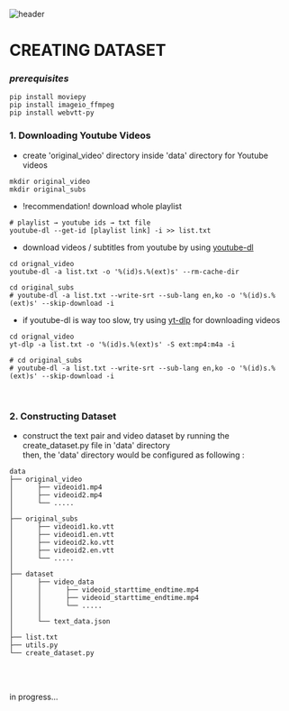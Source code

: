 ![header](https://capsule-render.vercel.app/api?type=transparent&height=200&section=header&text=VMT%20for%20SUBS&fontSize=80&fontColor=0000ff)

# CREATING DATASET 
### *prerequisites*
```
pip install moviepy
pip install imageio_ffmpeg
pip install webvtt-py
```
### 1. Downloading Youtube Videos
- create 'original_video' directory inside 'data' directory for Youtube videos 
```
mkdir original_video
mkdir original_subs
```
- !recommendation! download whole playlist
```
# playlist → youtube ids → txt file
youtube-dl --get-id [playlist link] -i >> list.txt
```
- download videos / subtitles from youtube by using [youtube-dl](https://github.com/ytdl-org/youtube-dl)

```
cd orignal_video
youtube-dl -a list.txt -o '%(id)s.%(ext)s' --rm-cache-dir 
```
```
cd original_subs
# youtube-dl -a list.txt --write-srt --sub-lang en,ko -o '%(id)s.%(ext)s' --skip-download -i 
```

- if youtube-dl is way too slow, try using [yt-dlp](https://github.com/yt-dlp/yt-dlp) for downloading videos

```
cd orignal_video
yt-dlp -a list.txt -o '%(id)s.%(ext)s' -S ext:mp4:m4a -i
```
```
# cd original_subs
# youtube-dl -a list.txt --write-srt --sub-lang en,ko -o '%(id)s.%(ext)s' --skip-download -i 
```
<br>

### 2. Constructing Dataset
- construct the text pair and video dataset by running the create_dataset.py file in 'data' directory <br>
  then, the 'data' directory would be configured as following :
```
data
├── original_video 
│      ├── videoid1.mp4
│      ├── videoid2.mp4
│      └── .....  
│
├── original_subs
│      ├── videoid1.ko.vtt
│      ├── videoid1.en.vtt
│      ├── videoid2.ko.vtt
│      ├── videoid2.en.vtt
│      └── .....  
│
├── dataset
│      ├── video_data
│      │      ├── videoid_starttime_endtime.mp4
│      │      ├── videoid_starttime_endtime.mp4
│      │      └── .....
│      │
│      └── text_data.json
│
├── list.txt
├── utils.py
└── create_dataset.py
```
<br>
<br>

in progress...


